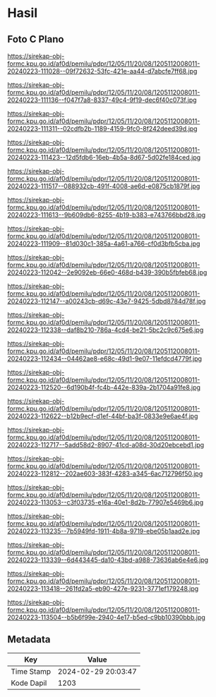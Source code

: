 # Hasil

## Foto C Plano

https://sirekap-obj-formc.kpu.go.id/af0d/pemilu/pdpr/12/05/11/20/08/1205112008011-20240223-111028--09f72632-53fc-421e-aa44-d7abcfe7ff68.jpg

https://sirekap-obj-formc.kpu.go.id/af0d/pemilu/pdpr/12/05/11/20/08/1205112008011-20240223-111136--f047f7a8-8337-49c4-9f19-dec6f40c073f.jpg

https://sirekap-obj-formc.kpu.go.id/af0d/pemilu/pdpr/12/05/11/20/08/1205112008011-20240223-111311--02cdfb2b-1189-4159-9fc0-8f242deed39d.jpg

https://sirekap-obj-formc.kpu.go.id/af0d/pemilu/pdpr/12/05/11/20/08/1205112008011-20240223-111423--12d5fdb6-16eb-4b5a-8d67-5d02fe184ced.jpg

https://sirekap-obj-formc.kpu.go.id/af0d/pemilu/pdpr/12/05/11/20/08/1205112008011-20240223-111517--088932cb-491f-4008-ae6d-e0875cb1879f.jpg

https://sirekap-obj-formc.kpu.go.id/af0d/pemilu/pdpr/12/05/11/20/08/1205112008011-20240223-111613--9b609db6-8255-4b19-b383-e743766bbd28.jpg

https://sirekap-obj-formc.kpu.go.id/af0d/pemilu/pdpr/12/05/11/20/08/1205112008011-20240223-111909--81d030c1-385a-4a61-a766-cf0d3bfb5cba.jpg

https://sirekap-obj-formc.kpu.go.id/af0d/pemilu/pdpr/12/05/11/20/08/1205112008011-20240223-112042--2e9092eb-66e0-468d-b439-390b5fbfeb68.jpg

https://sirekap-obj-formc.kpu.go.id/af0d/pemilu/pdpr/12/05/11/20/08/1205112008011-20240223-112147--a00243cb-d69c-43e7-9425-5dbd8784d78f.jpg

https://sirekap-obj-formc.kpu.go.id/af0d/pemilu/pdpr/12/05/11/20/08/1205112008011-20240223-112338--daf8b210-786a-4cd4-be21-5bc2c9c675e6.jpg

https://sirekap-obj-formc.kpu.go.id/af0d/pemilu/pdpr/12/05/11/20/08/1205112008011-20240223-112434--04462ae8-e68c-49d1-9e07-11efdcd4779f.jpg

https://sirekap-obj-formc.kpu.go.id/af0d/pemilu/pdpr/12/05/11/20/08/1205112008011-20240223-112520--6d190b4f-fc4b-442e-839a-2b1704a91fe8.jpg

https://sirekap-obj-formc.kpu.go.id/af0d/pemilu/pdpr/12/05/11/20/08/1205112008011-20240223-112622--b12b9ecf-d1ef-44bf-ba3f-0833e9e6ae4f.jpg

https://sirekap-obj-formc.kpu.go.id/af0d/pemilu/pdpr/12/05/11/20/08/1205112008011-20240223-112717--5add58d2-8907-41cd-a08d-30d20ebcebd1.jpg

https://sirekap-obj-formc.kpu.go.id/af0d/pemilu/pdpr/12/05/11/20/08/1205112008011-20240223-112812--202ae603-383f-4283-a345-6ac712796f50.jpg

https://sirekap-obj-formc.kpu.go.id/af0d/pemilu/pdpr/12/05/11/20/08/1205112008011-20240223-113053--c3f03735-e16a-40e1-8d2b-77907e5469b6.jpg

https://sirekap-obj-formc.kpu.go.id/af0d/pemilu/pdpr/12/05/11/20/08/1205112008011-20240223-113235--7b5949fd-1911-4b8a-9719-ebe05b1aad2e.jpg

https://sirekap-obj-formc.kpu.go.id/af0d/pemilu/pdpr/12/05/11/20/08/1205112008011-20240223-113339--6d443445-da10-43bd-a988-73636ab6e4e6.jpg

https://sirekap-obj-formc.kpu.go.id/af0d/pemilu/pdpr/12/05/11/20/08/1205112008011-20240223-113418--261fd2a5-eb90-427e-9231-3771ef179248.jpg

https://sirekap-obj-formc.kpu.go.id/af0d/pemilu/pdpr/12/05/11/20/08/1205112008011-20240223-113504--b5b6f99e-2940-4e17-b5ed-c9bb10390bbb.jpg


## Metadata

| Key        | Value               |
| ---------- | ------------------- |
| Time Stamp | 2024-02-29 20:03:47 |
| Kode Dapil | 1203                |



